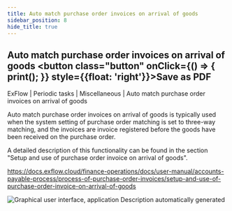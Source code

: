 ```yaml
---
title: Auto match purchase order invoices on arrival of goods
sidebar_position: 8
hide_title: true
---
```

## Auto match purchase order invoices on arrival of goods <button class="button" onClick={() => { print(); }} style={{float: 'right'}}>Save as PDF</button>

ExFlow \| Periodic tasks \| Miscellaneous \| Auto match purchase order invoices on arrival of goods

Auto match purchase order invoices on arrival of goods is typically used when the system setting of purchase order matching is set to three-way matching, and the invoices are invoice registered before the goods have been received on the purchase order.

A detailed description of this functionality can be found in the section "Setup and use of purchase order invoice on arrival of goods".

https://docs.exflow.cloud/finance-operations/docs/user-manual/accounts-payable-process/process-of-purchase-order-invoices/setup-and-use-of-purchase-order-invoice-on-arrival-of-goods


![Graphical user interface, application Description automatically generated](@site/static/img/media/image129.png)

